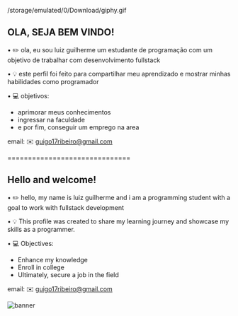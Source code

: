 /storage/emulated/0/Download/giphy.gif

OLA, SEJA BEM VINDO!
------------------------
• ✏️ ola, eu sou luiz guilherme um estudante de programação com um objetivo de trabalhar com desenvolvimento fullstack

• 💡 este perfil foi feito para compartilhar meu aprendizado e mostrar minhas habilidades como programador

• 💻 objetivos: 
- aprimorar meus conhecimentos
- ingressar na faculdade
- e por fim, conseguir um emprego na area


email: ✉️ guigo17ribeiro@gmail.com

==============================

Hello and welcome!
-----------------------------
• ✏️ hello, my name is luiz guilherme and i am a programming student with a goal to work with fullstack development 

• 💡 This profile was created to share my learning journey and showcase my skills as a programmer.

• 💻 Objectives:

- Enhance my knowledge
- Enroll in college
- Ultimately, secure a job in the field


email: ✉️ guigo17ribeiro@gmail.com

![banner](https://github.com/guigokw/guigokw/assets/156839451/684e397f-6547-4374-b803-80d8ed939882)
